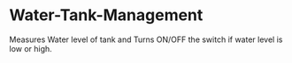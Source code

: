 # Water-Tank-Management

Measures Water level of tank and Turns ON/OFF the switch if water level is low or high.
